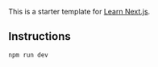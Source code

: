 This is a starter template for [Learn Next.js](https://nextjs.org/learn).

## Instructions
```
npm run dev
```
